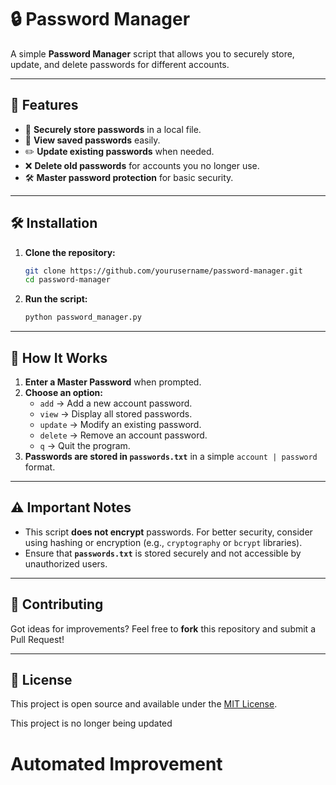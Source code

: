 
# 🔒 Password Manager 

A simple **Password Manager** script that allows you to securely store, update, and delete passwords for different accounts.

---

## 🚀 Features

- 🔑 **Securely store passwords** in a local file.  
- 📄 **View saved passwords** easily.  
- ✏️ **Update existing passwords** when needed.  
- ❌ **Delete old passwords** for accounts you no longer use.  
- 🛠️ **Master password protection** for basic security.  

---

## 🛠️ Installation

1. **Clone the repository:**  
   ```bash
   git clone https://github.com/yourusername/password-manager.git
   cd password-manager
   ```

2. **Run the script:**  
   ```bash
   python password_manager.py
   ```

---

## 🔹 How It Works

1. **Enter a Master Password** when prompted.  
2. **Choose an option:**  
   - `add` → Add a new account password.  
   - `view` → Display all stored passwords.  
   - `update` → Modify an existing password.  
   - `delete` → Remove an account password.  
   - `q` → Quit the program.  
3. **Passwords are stored in `passwords.txt`** in a simple `account | password` format.

---

## ⚠️ Important Notes

- This script **does not encrypt** passwords. For better security, consider using hashing or encryption (e.g., `cryptography` or `bcrypt` libraries).
- Ensure that **`passwords.txt`** is stored securely and not accessible by unauthorized users.

---

## 🤝 Contributing

Got ideas for improvements? Feel free to **fork** this repository and submit a Pull Request!

---

## 📜 License

This project is open source and available under the [MIT License](LICENSE).

This project is no longer being updated


# Automated Improvement